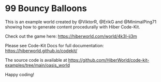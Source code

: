 # 99 Bouncy Balloons

This is an example world created by @ViktorR, @ErikG and @MinimalPing71 showing how to generate content procedurally with Hiber Code-Kit.

Check out the game here:
https://hiberworld.com/world/4k3I-ji3m

Please see Code-Kit Docs for full documentation:
https://hiberworld.github.io/codekit/

The source code is available at
https://github.com/HiberWorld/code-kit-examples/tree/main/oasis_world

Happy coding!

